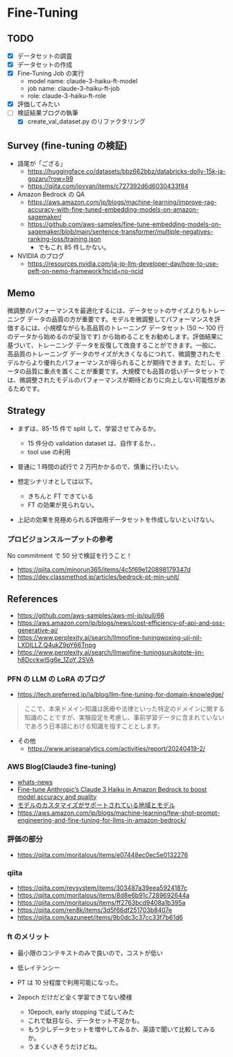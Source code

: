 # Fine-Tuning

## TODO

- [x] データセットの調査
- [x] データセットの作成
- [x] Fine-Tuning Job の実行
  - model name: claude-3-haiku-ft-model
  - job name: claude-3-haiku-ft-job
  - role: claude-3-haiku-ft-role
- [x] 評価してみたい
- [ ] 検証結果ブログの執筆
  - [x] create_val_dataset.py のリファクタリング

## Survey (fine-tuning の検証)

- 語尾が「ござる」
  - https://huggingface.co/datasets/bbz662bbz/databricks-dolly-15k-ja-gozaru?row=99
  - https://qiita.com/jovyan/items/c727392d6d6030433f84
- Amazon Bedrock の QA
  - https://aws.amazon.com/jp/blogs/machine-learning/improve-rag-accuracy-with-fine-tuned-embedding-models-on-amazon-sagemaker/
  - https://github.com/aws-samples/fine-tune-embedding-models-on-sagemaker/blob/main/sentence-transformer/multiple-negatives-ranking-loss/training.json
    - でもこれ 85 件しかない。
- NVIDIA のブログ
  - https://resources.nvidia.com/ja-jp-llm-developer-day/how-to-use-peft-on-nemo-framework?ncid=no-ncid

## Memo

微調整のパフォーマンスを最適化するには、データセットのサイズよりもトレーニング データの品質の方が重要です。モデルを微調整してパフォーマンスを評価するには、小規模ながらも高品質のトレーニング データセット (50 ～ 100 行のデータから始めるのが妥当です) から始めることをお勧めします。評価結果に基づいて、トレーニング データを反復して改良することができます。一般に、高品質のトレーニング データのサイズが大きくなるにつれて、微調整されたモデルからより優れたパフォーマンスが得られることが期待できます。ただし、データの品質に重点を置くことが重要です。大規模でも品質の低いデータセットでは、微調整されたモデルのパフォーマンスが期待どおりに向上しない可能性があるためです。

## Strategy

- まずは、85-15 件で split して、学習させてみるか。

  - 15 件分の validation dataset は、自作するか、、
  - tool use の利用

- 普通に 1 時間の試行で 2 万円かかるので、慎重に行いたい。
- 想定シナリオとしては以下。
  - きちんと FT できている
  - FT の効果が見られない。
- 上記の効果を見極められる評価用データセットを作成しないといけない。

### プロビジョンスループットの参考

No commitment で 50 分で検証を行うこと！

- https://qiita.com/minorun365/items/4c5f69e120898179347d
- https://dev.classmethod.jp/articles/bedrock-pt-min-unit/

## References

- https://github.com/aws-samples/aws-ml-jp/pull/66
- https://aws.amazon.com/jp/blogs/news/cost-efficiency-of-api-and-oss-generative-ai/
- https://www.perplexity.ai/search/llmnofine-tuningwoxing-uji-nil-LXDILLZ.Q4ukZ9pY66Tnpg
- https://www.perplexity.ai/search/llmwofine-tuningsurukotote-jin-h8DcckwlSg6e_1ZoY.2SVA

### PFN の LLM の LoRA のブログ

- https://tech.preferred.jp/ja/blog/llm-fine-tuning-for-domain-knowledge/

> ここで、本来ドメイン知識は医療や法律といった特定のドメインに関する知識のことですが、実験設定を考慮し、事前学習データに含まれていないであろう日本語における知識を指すこととします。

- その他
  - https://www.ariseanalytics.com/activities/report/20240419-2/

### AWS Blog(Claude3 fine-tuning)

- [whats-news](https://aws.amazon.com/jp/about-aws/whats-new/2024/07/fine-tuning-anthropics-claude-3-haiku-bedrock-preview/)
- [Fine-tune Anthropic’s Claude 3 Haiku in Amazon Bedrock to boost model accuracy and quality](https://aws.amazon.com/jp/blogs/machine-learning/fine-tune-anthropics-claude-3-haiku-in-amazon-bedrock-to-boost-model-accuracy-and-quality/)
- [モデルのカスタマイズがサポートされている地域とモデル](https://docs.aws.amazon.com/bedrock/latest/userguide/custom-model-supported.html)
- https://aws.amazon.com/jp/blogs/machine-learning/few-shot-prompt-engineering-and-fine-tuning-for-llms-in-amazon-bedrock/

### 評価の部分

- https://qiita.com/moritalous/items/e07448ec0ec5e0132276

### qiita

- https://qiita.com/revsystem/items/303487a39eea5924187c
- https://qiita.com/moritalous/items/8d8e6b91c7289692644a
- https://qiita.com/moritalous/items/ff2763bcd9408a1b395a
- https://qiita.com/ren8k/items/3d5f66df251703b8407e
- https://qiita.com/kazuneet/items/9b0dc3c37cc33f7b61d6

### ft のメリット

- 最小限のコンテキストのみで良いので，コストが低い
- 低レイテンシー

- PT は 10 分程度で利用可能になった。
- 2epoch だけだど全く学習できてない模様
  - 10epoch, early stopping で試してみた
  - これで駄目なら、データセット不足かも。
  - もう少しデータセットを増やしてみるか、英語で聞いて比較してみるか。
  - うまくいきそうだけどね。
